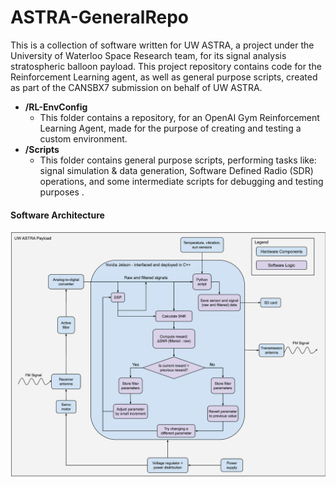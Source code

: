 # ASTRA-GeneralRepo

This is a collection of software written for UW ASTRA, a project under the University of Waterloo Space Research team, for its signal analysis stratospheric balloon payload. This project repository contains code for the Reinforcement Learning agent, as well as general purpose scripts, created as part of the CANSBX7 submission on behalf of UW ASTRA.

- **/RL-EnvConfig**
  - This folder contains a repository, for an OpenAI Gym Reinforcement Learning Agent, made for the purpose of creating and testing a custom environment.
- **/Scripts**
  - This folder contains general purpose scripts, performing tasks like: signal simulation & data generation, Software Defined Radio (SDR) operations, and some intermediate scripts for debugging and testing purposes .

#### Software Architecture
![alt text](Integrated-SW-HW-Architecture.png)

